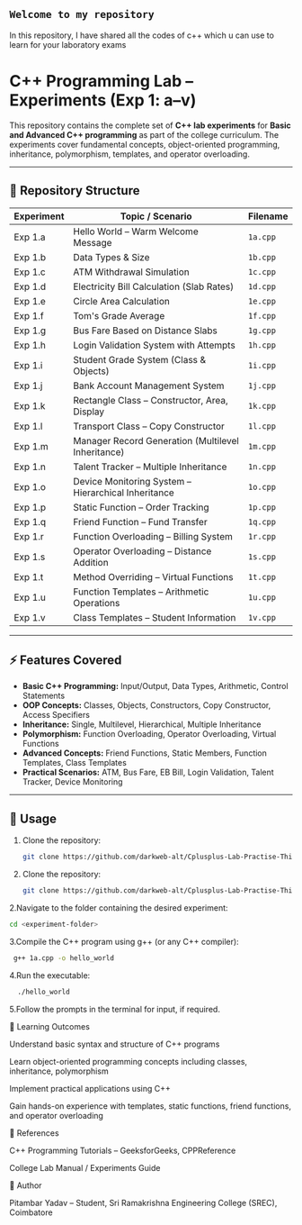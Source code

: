 ## `Welcome to my repository`
In this repository, I have shared all the codes of c++ which u can use to learn for your laboratory exams
# C++ Programming Lab – Experiments (Exp 1: a–v)

This repository contains the complete set of **C++ lab experiments** for **Basic and Advanced C++ programming** as part of the college curriculum. The experiments cover fundamental concepts, object-oriented programming, inheritance, polymorphism, templates, and operator overloading.

---

## 📂 Repository Structure

| Experiment | Topic / Scenario | Filename |
|------------|----------------|----------|
| Exp 1.a | Hello World – Warm Welcome Message | `1a.cpp` |
| Exp 1.b | Data Types & Size | `1b.cpp` |
| Exp 1.c | ATM Withdrawal Simulation | `1c.cpp` |
| Exp 1.d | Electricity Bill Calculation (Slab Rates) | `1d.cpp` |
| Exp 1.e | Circle Area Calculation | `1e.cpp` |
| Exp 1.f | Tom's Grade Average | `1f.cpp` |
| Exp 1.g | Bus Fare Based on Distance Slabs | `1g.cpp` |
| Exp 1.h | Login Validation System with Attempts | `1h.cpp` |
| Exp 1.i | Student Grade System (Class & Objects) | `1i.cpp` |
| Exp 1.j | Bank Account Management System | `1j.cpp` |
| Exp 1.k | Rectangle Class – Constructor, Area, Display | `1k.cpp` |
| Exp 1.l | Transport Class – Copy Constructor | `1l.cpp` |
| Exp 1.m | Manager Record Generation (Multilevel Inheritance) | `1m.cpp` |
| Exp 1.n | Talent Tracker – Multiple Inheritance | `1n.cpp` |
| Exp 1.o | Device Monitoring System – Hierarchical Inheritance | `1o.cpp` |
| Exp 1.p | Static Function – Order Tracking | `1p.cpp` |
| Exp 1.q | Friend Function – Fund Transfer | `1q.cpp` |
| Exp 1.r | Function Overloading – Billing System | `1r.cpp` |
| Exp 1.s | Operator Overloading – Distance Addition | `1s.cpp` |
| Exp 1.t | Method Overriding – Virtual Functions | `1t.cpp` |
| Exp 1.u | Function Templates – Arithmetic Operations | `1u.cpp` |
| Exp 1.v | Class Templates – Student Information | `1v.cpp` |

---

## ⚡ Features Covered

- **Basic C++ Programming:** Input/Output, Data Types, Arithmetic, Control Statements  
- **OOP Concepts:** Classes, Objects, Constructors, Copy Constructor, Access Specifiers  
- **Inheritance:** Single, Multilevel, Hierarchical, Multiple Inheritance  
- **Polymorphism:** Function Overloading, Operator Overloading, Virtual Functions  
- **Advanced Concepts:** Friend Functions, Static Members, Function Templates, Class Templates  
- **Practical Scenarios:** ATM, Bus Fare, EB Bill, Login Validation, Talent Tracker, Device Monitoring  

---

## 📌 Usage

1. Clone the repository:
   ```bash
   git clone https://github.com/darkweb-alt/Cplusplus-Lab-Practise-Third-Sem.git
1. Clone the repository:
   ```bash
   git clone https://github.com/darkweb-alt/Cplusplus-Lab-Practise-Third-Sem.git


2.Navigate to the folder containing the desired experiment:
   ```bash
   cd <experiment-folder>
   ```
3.Compile the C++ program using g++ (or any C++ compiler):
  ```bash
   g++ 1a.cpp -o hello_world
  ```

4.Run the executable:
```bash
  ./hello_world
```

5.Follow the prompts in the terminal for input, if required.

📖 Learning Outcomes

Understand basic syntax and structure of C++ programs

Learn object-oriented programming concepts including classes, inheritance, polymorphism

Implement practical applications using C++

Gain hands-on experience with templates, static functions, friend functions, and operator overloading

🔗 References

C++ Programming Tutorials – GeeksforGeeks, CPPReference

College Lab Manual / Experiments Guide

📝 Author

Pitambar Yadav – Student, Sri Ramakrishna Engineering College (SREC), Coimbatore
